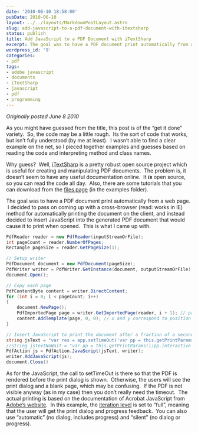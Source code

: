 ```yaml
---
date: '2010-06-10 18:58:00'
pubDate: 2010-06-10
layout: ../../layouts/MarkdownPostLayout.astro
slug: add-javascript-to-a-pdf-document-with-itextsharp
status: publish
title: Add JavaScript to a PDF Document with iTextSharp
excerpt: The goal was to have a PDF document print automatically from a web page. I decided to pass on coming up with a cross-browser (read - works in IE) method for automatically printing the document on the client, and instead decided to insert JavaScript into the generated PDF document that would cause it to print when opened. This is what I came up with.
wordpress_id: '9'
categories:
- pdf
tags:
- adobe javascript
- documents
- iTextSharp
- javascript
- pdf
- programming
---
```


_Originally posted June 8 2010_

As you might have guessed from the title, this post is of the “get it done” variety.  So, the code may be a little rough.  Its the sort of code that works, but isn’t fully understood (by me at least).  I wasn’t able to find a clear example on the net, so I pieced together examples and guesses based on reading the code and interpreting method and class names.

Why guess?  Well, [iTextSharp](http://sourceforge.net/projects/itextsharp/) is a pretty robust open source project which is useful for creating and manipulating PDF documents.  The problem is, it doesn’t seem to have any useful documentation online.  It **_is_** open source, so you can read the code all day.  Also, there are some tutorials that you can download from the [files page](http://sourceforge.net/projects/itextsharp/files/) (in the examples folder).

The goal was to have a PDF document print automatically from a web page.  I decided to pass on coming up with a cross-browser (read: works in IE) method for automatically printing the document on the client, and instead decided to insert JavaScript into the generated PDF document that would cause it to print when opened.  This is what I came up with.

```cs
PdfReader reader = new PdfReader(inputStreamOrFile);
int pageCount = reader.NumberOfPages;
Rectangle pageSize = reader.GetPageSize(1);

// Setup writer
PdfDocument document = new PdfDocument(pageSize);
PdfWriter writer = PdfWriter.GetInstance(document, outputStreamOrFile);
document.Open();

// Copy each page
PdfContentByte content = writer.DirectContent;
for (int i = 0; i < pageCount; i++)
{
	document.NewPage();
	PdfImportedPage page = writer.GetImportedPage(reader, i + 1); // page numbers are one-based
	content.AddTemplate(page, 0, 0); // x and y correspond to position on the page?
}

// Insert JavaScript to print the document after a fraction of a second (allow time to become visible).
string jsText = "var res = app.setTimeOut('var pp = this.getPrintParams();pp.interactive = pp.constants.interactionLevel.full;this.print(pp);', 200);";
//string jsTextNoWait = "var pp = this.getPrintParams();pp.interactive = pp.constants.interactionLevel.full;this.print(pp);";
PdfAction js = PdfAction.JavaScript(jsText, writer);
writer.AddJavaScript(js);
document.Close()
```

As for the JavaScript, the call to setTimeOut is there so that the PDF is rendered before the print dialog is shown.  Otherwise, the users will see the print dialog and a blank page, which may be confusing.  If the PDF is not visible anyway (as in my case) then you don’t really need the timeout.  The actual printing is based on the documentation of Acrobat JavaScript from [Adobe’s website](http://livedocs.adobe.com/acrobat_sdk/9.1/Acrobat9_1_HTMLHelp/wwhelp/wwhimpl/js/html/wwhelp.htm?href=JS_API_AcroJSPreface.87.6.html&accessible=true).  In this example, the [iteration level](http://livedocs.adobe.com/acrobat_sdk/9.1/Acrobat9_1_HTMLHelp/wwhelp/wwhimpl/js/html/wwhelp.htm?href=JS_API_AcroJSPreface.87.6.html&accessible=true) is set to “full”, meaning that the user will get the print dialog and progress feedback.  You can also use “automatic” (no dialog, includes progress) and “silent” (no dialog or progress).
